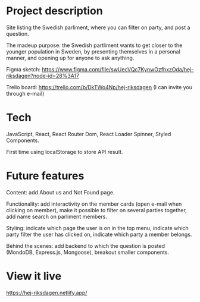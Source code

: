 # Project description
Site listing the Swedish parliment, where you can filter on party, and post a question.

The madeup purpose: the Swedish partliment wants to get closer to the younger population in Sweden, by presenting themselves in a personal manner, and opening up for anyone to ask anything.

Figma sketch:
https://www.figma.com/file/swUecVQc7KynwOzfhxzOda/hej-riksdagen?node-id=28%3A17

Trello board:
https://trello.com/b/DkTWo4Np/hej-riksdagen
(I can invite you through e-mail)

# Tech 
JavaScript, React, React Router Dom, React Loader Spinner, Styled Components.

First time using localStorage to store API result.

# Future features
Content: add About us and Not Found page.

Functionality: add interactivity on the member cards (open e-mail when clicking on member), make it possible to filter on several parties together, add name search on parliment members.

Styling: indicate which page the user is on in the top menu, indicate which party filter the user has clicked on, indicate which party a member belongs.

Behind the scenes: add backend to which the question is posted (MondoDB, Express.js, Mongoose), breakout smaller components.

# View it live
https://hej-riksdagen.netlify.app/
